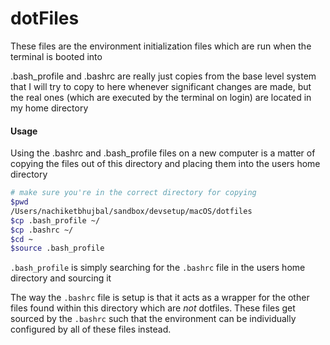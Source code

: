# dotFiles

These files are the environment initialization files which are run when the terminal is booted into

.bash_profile and .bashrc are really just copies from the base level system that I will try to copy to here whenever significant changes are made, but the real ones (which are executed by the terminal on login) are located in my home directory

#### Usage

Using the .bashrc and .bash_profile files on a new computer is a matter of copying the files out of this directory and placing them into the users home directory

```bash
# make sure you're in the correct directory for copying
$pwd
/Users/nachiketbhujbal/sandbox/devsetup/macOS/dotfiles
$cp .bash_profile ~/
$cp .bashrc ~/
$cd ~
$source .bash_profile
```

`.bash_profile` is simply searching for the `.bashrc` file in the users home directory and sourcing it

The way the `.bashrc` file is setup is that it acts as a wrapper for the other files found within this directory which are *not* dotfiles. These files get sourced by the `.bashrc` such that the environment can be individually configured by all of these files instead.
